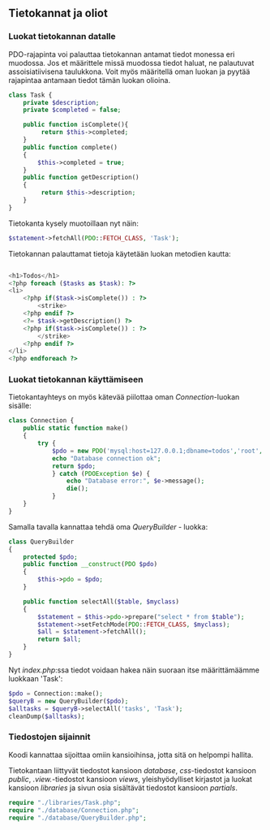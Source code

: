 ## Tietokannat ja oliot

### Luokat tietokannan datalle

PDO-rajapinta voi palauttaa tietokannan antamat tiedot monessa eri muodossa. Jos et määrittele missä muodossa tiedot haluat, ne palautuvat assoisiatiivisena taulukkona. Voit myös määritellä oman luokan ja pyytää rajapintaa antamaan tiedot tämän luokan olioina.

```php
class Task {
    private $description;
    private $completed = false;

    public function isComplete(){
         return $this->completed;
    }
    public function complete()
    {
        $this->completed = true;
    }
    public function getDescription()
    {
         return $this->description;
    }
}
```

Tietokanta kysely muotoillaan nyt näin:

```php
$statement->fetchAll(PDO::FETCH_CLASS, 'Task');
```

Tietokannan palauttamat tietoja käytetään luokan metodien kautta:

```php

<h1>Todos</h1>
<?php foreach ($tasks as $task): ?>
<li>
    <?php if($task->isComplete()) : ?>
        <strike>
    <?php endif ?>
    <?= $task->getDescription() ?>
    <?php if($task->isComplete()) : ?>
        </strike>
    <?php endif ?>
</li>
<?php endforeach ?>
```

### Luokat tietokannan käyttämiseen

Tietokantayhteys on myös kätevää piilottaa oman *Connection*-luokan sisälle:

```php
class Connection {
    public static function make()
    {
        try {
            $pdo = new PDO('mysql:host=127.0.0.1;dbname=todos','root','mypass123');
            echo "Database connection ok";
            return $pdo;
            } catch (PDOException $e) {
                echo "Database error:", $e->message();
                die();
            }
    }
}
```

Samalla tavalla kannattaa tehdä oma *QueryBuilder* - luokka:

```php
class QueryBuilder
{
    protected $pdo;
    public function __construct(PDO $pdo)
    {
        $this->pdo = $pdo;
    }

    public function selectAll($table, $myclass)
    {
        $statement = $this->pdo->prepare("select * from $table");
        $statement->setFetchMode(PDO::FETCH_CLASS, $myclass);
        $all = $statement->fetchAll();
        return $all;
    }
}

```

Nyt *index.php*:ssa tiedot voidaan hakea näin suoraan itse määrittämäämme luokkaan 'Task':

```php
$pdo = Connection::make();
$queryB = new QueryBuilder($pdo);
$alltasks = $queryB->selectAll('tasks', 'Task');
cleanDump($alltasks);
```

### Tiedostojen sijainnit

Koodi kannattaa sijoittaa omiin kansioihinsa, jotta sitä on helpompi hallita.

Tietokantaan liittyvät tiedostot kansioon *database*, *css*-tiedostot kansioon *public*, *.view.*-tiedostot kansioon *views*, yleishyödylliset kirjastot ja luokat kansioon *libraries* ja sivun osia sisältävät tiedostot kansioon *partials*.

```php
require "./libraries/Task.php";
require "./database/Connection.php";
require "./database/QueryBuilder.php";
```
